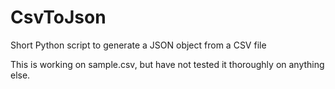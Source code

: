 # CsvToJson
Short Python script to generate a JSON object from a CSV file

This is working on sample.csv, but have not tested it thoroughly on anything else.
